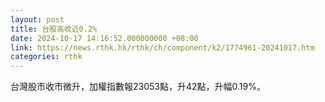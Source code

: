 ```yaml
---
layout: post
title: 台股高收近0.2%
date: 2024-10-17 14:16:52.000000000 +08:00
link: https://news.rthk.hk/rthk/ch/component/k2/1774961-20241017.htm
categories: rthk
---
```


台灣股市收市微升，加權指數報23053點，升42點，升幅0.19%。
